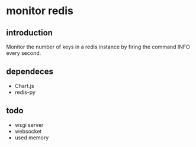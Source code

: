 # monitor redis

## introduction
Monitor the number of keys in a redis instance by firing the command INFO every second.


## dependeces

* Chart.js
* redis-py


## todo

* wsgi server
* websocket
* used memory
